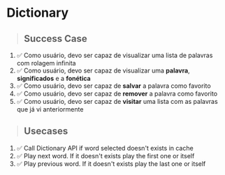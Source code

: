 # Dictionary

> ## Success Case

1. ✅ Como usuário, devo ser capaz de visualizar uma lista de palavras com rolagem infinita
2. ✅ Como usuário, devo ser capaz de visualizar uma **palavra**, **significados** e a **fonética**
3. ✅ Como usuário, devo ser capaz de **salvar** a palavra como favorito
4. ✅ Como usuário, devo ser capaz de **remover** a palavra como favorito
5. ✅ Como usuário, devo ser capaz de **visitar** uma lista com as palavras que já vi anteriormente

> ## Usecases

1. ✅ Call Dictionary API if word selected doesn't exists in cache
2. ✅ Play next word. If it doesn't exists play the first one or itself
3. ✅ Play previous word. If it doesn't exists play the last one or itself
